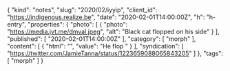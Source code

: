 {
  "kind": "notes",
  "slug": "2020/02/iyyip",
  "client_id": "https://indigenous.realize.be",
  "date": "2020-02-01T14:00:00Z",
  "h": "h-entry",
  "properties": {
    "photo": [
      {
        "photo": "https://media.jvt.me/dmval.jpeg",
        "alt": "Black cat flopped on his side"
      }
    ],
    "published": [
      "2020-02-01T14:00:00Z"
    ],
    "category": [
      "morph"
    ],
    "content": [
      {
        "html": "",
        "value": "He flop "
      }
    ],
    "syndication": [
      "https://twitter.com/JamieTanna/status/1223659088065843205"
    ]
  },
  "tags": [
    "morph"
  ]
}
